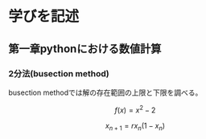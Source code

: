# 学びを記述
## 第一章pythonにおける数値計算
### 2分法(busection method)
busection methodでは解の存在範囲の上限と下限を調べる。
```math
f(x)=x^{2}-2
```
```math
x_{n+1} = rx_n(1-x_n)
```